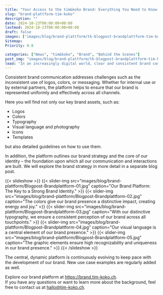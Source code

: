 ```yaml
---
title: "Your Access to the tim&koko Brand: Everything You Need to Know About Our Brand."
slug: "brand-plattform-tim-koko"
description: ""
date: 2024-10-23T00:00:00+00:00
lastmod: 2024-10-23T00:00:00+00:00
draft: false
images: ["images/blog/brand-plattform/tk-blogpost-brandplattform-tim-koko.png"]
Sitemap:
Priority: 0.8

categories: ["News", "tim&koko", "Brand", "Behind the Scenes"]
post_img: "images/blog/brand-plattform/tk-blogpost-brandplattform-tim-koko.png"
lead: "In an increasingly digital world, clear and consistent brand communication is more important than ever. Our brand platform serves as the central hub for presenting our brand and ensuring a cohesive brand experience."
---
```


Consistent brand communication addresses challenges such as the inconsistent use of logos, colors, or messaging. Whether for internal use or by external partners, the platform helps to ensure that our brand is represented uniformly and effectively across all channels.

Here you will find not only our key brand assets, such as:

* Logos
* Colors
* Typography
* Visual language and photography
* Icons
* Templates

but also detailed guidelines on how to use them.

In addition, the platform outlines our brand strategy and the core of our identity – the foundation upon which all our communication and interactions are built. We will explore the brand strategy in more detail in a separate blog post.

{{< slideshow >}}
{{< slider-img src="images/blog/brand-plattform/Blogpost-Brandplattform-01.jpg" caption="Our Brand Platform: The Key to a Strong Brand Identity." >}}
{{< slider-img src="images/blog/brand-plattform/Blogpost-Brandplattform-02.jpg" caption="The colors give our brand presence a distinctive impact, creating energy and joy." >}}
{{< slider-img src="images/blog/brand-plattform/Blogpost-Brandplattform-03.jpg" caption="With our distinctive typography, we ensure a consistent perception of our brand across all touchpoints." >}}
{{< slider-img src="images/blog/brand-plattform/Blogpost-Brandplattform-04.jpg" caption="Our visual language is a central element of our brand presence." >}}
{{< slider-img src="images/blog/brand-plattform/Blogpost-Brandplattform-05.jpg" caption="The graphic elements ensure high recognizability and uniqueness in our brand presence." >}}
{{< /slideshow >}}

The central, dynamic platform is continuously evolving to keep pace with the development of our brand. New use case examples are regularly added as well.
<br />

Explore our brand platform at <https://brand.tim-koko.ch>. <br />
If you have any questions or want to learn more about the background, feel free to contact us at [hallo@tim-koko.ch](mailto:hallo@tim-koko.ch).

